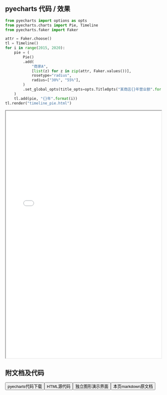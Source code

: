 
## pyecharts 代码 / 效果

```python
from pyecharts import options as opts
from pyecharts.charts import Pie, Timeline
from pyecharts.faker import Faker

attr = Faker.choose()
tl = Timeline()
for i in range(2015, 2020):
    pie = (
        Pie()
        .add(
            "商家A",
            [list(z) for z in zip(attr, Faker.values())],
            rosetype="radius",
            radius=["30%", "55%"],
        )
        .set_global_opts(title_opts=opts.TitleOpts("某商店{}年营业额".format(i)))
    )
    tl.add(pie, "{}年".format(i))
tl.render("timeline_pie.html")

```

<iframe width="100%" height="800px" src="/pyecharts/Timeline/timeline_pie.html"></iframe>

## 附文档及代码

<a href="https://cdn.jsdelivr.net/gh/wfy-belief/python/docs/pyecharts/Timeline/timeline_pie.py"><button class="mybutton">pyecharts代码下载</button></a><a href="https://cdn.jsdelivr.net/gh/wfy-belief/python/docs/pyecharts/Timeline/timeline_pie.html"><button class="mybutton">HTML源代码</button></a><a href="https://python.wfyblog.cn/pyecharts/Timeline/timeline_pie.html"><button class="mybutton">独立图形演示界面</button></a><a href="https://cdn.jsdelivr.net/gh/wfy-belief/python/docs/pyecharts/Timeline/timeline_pie.md"><button class="mybutton">本页markdown原文档</button></a>